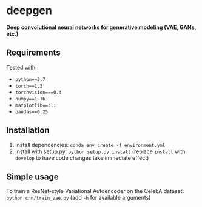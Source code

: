 # deepgen

**Deep convolutional neural networks for generative modeling (VAE, GANs, etc.)**

## Requirements
Tested with:
- `python==3.7`
- `torch==1.3`
- `torchvision===0.4`
- `numpy==1.16`
- `matplotlib==3.1`
- `pandas==0.25`

## Installation
1. Install dependencies: `conda env create -f environment.yml`
2. Install with setup.py: `python setup.py install` (replace `install` with `develop` to have code changes take immediate effect)

## Simple usage
To train a ResNet-style Variational Autoencoder on the CelebA dataset: `python cnn/train_vae.py` (add `-h` for available arguments)
